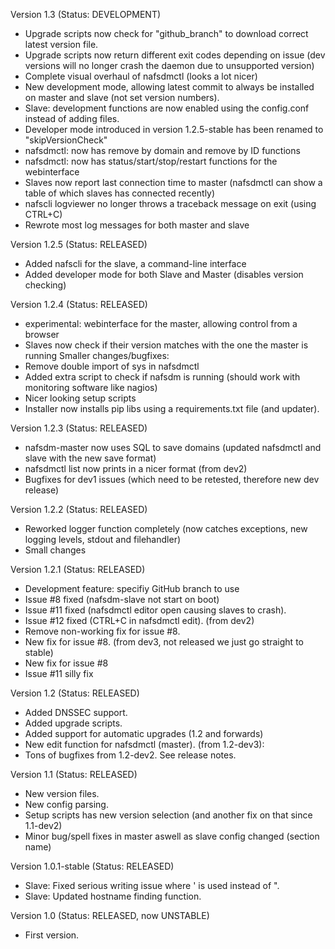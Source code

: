 Version 1.3 (Status: DEVELOPMENT)
* Upgrade scripts now check for "github_branch" to download correct latest version file.
* Upgrade scripts now return different exit codes depending on issue (dev versions will no longer crash the daemon due to unsupported version)
* Complete visual overhaul of nafsdmctl (looks a lot nicer)
* New development mode, allowing latest commit to always be installed on master and slave (not set version numbers).
* Slave: development functions are now enabled using the config.conf instead of adding files.
* Developer mode introduced in version 1.2.5-stable has been renamed to "skipVersionCheck"
* nafsdmctl: now has remove by domain and remove by ID functions
* nafsdmctl: now has status/start/stop/restart functions for the webinterface
* Slaves now report last connection time to master (nafsdmctl can show a table of which slaves has connected recently)
* nafscli logviewer no longer throws a traceback message on exit (using CTRL+C)
* Rewrote most log messages for both master and slave

Version 1.2.5 (Status: RELEASED)
* Added nafscli for the slave, a command-line interface
* Added developer mode for both Slave and Master (disables version checking)

Version 1.2.4 (Status: RELEASED)
* experimental: webinterface for the master, allowing control from a browser
* Slaves now check if their version matches with the one the master is running
Smaller changes/bugfixes:
* Remove double import of sys in nafsdmctl
* Added extra script to check if nafsdm is running (should work with monitoring software like nagios)
* Nicer looking setup scripts
* Installer now installs pip libs using a requirements.txt file (and updater).

Version 1.2.3 (Status: RELEASED)
* nafsdm-master now uses SQL to save domains (updated nafsdmctl and slave with the new save format)
* nafsdmctl list now prints in a nicer format
(from dev2)
* Bugfixes for dev1 issues (which need to be retested, therefore new dev release)

Version 1.2.2 (Status: RELEASED)
* Reworked logger function completely (now catches exceptions, new logging levels, stdout and filehandler)
* Small changes

Version 1.2.1 (Status: RELEASED)
* Development feature: specifiy GitHub branch to use
* Issue #8 fixed (nafsdm-slave not start on boot)
* Issue #11 fixed (nafsdmctl editor open causing slaves to crash).
* Issue #12 fixed (CTRL+C in nafsdmctl edit).
(from dev2)
* Remove non-working fix for issue #8.
* New fix for issue #8.
(from dev3, not released we just go straight to stable)
* New fix for issue #8
* Issue #11 silly fix

Version 1.2 (Status: RELEASED)
* Added DNSSEC support.
* Added upgrade scripts.
* Added support for automatic upgrades (1.2 and forwards)
* New edit function for nafsdmctl (master).
(from 1.2-dev3):
* Tons of bugfixes from 1.2-dev2. See release notes.

Version 1.1 (Status: RELEASED)
* New version files.
* New config parsing.
* Setup scripts has new version selection (and another fix on that since 1.1-dev2)
* Minor bug/spell fixes in master aswell as slave config changed (section name)

Version 1.0.1-stable (Status: RELEASED)
* Slave: Fixed serious writing issue where ' is used instead of ".
* Slave: Updated hostname finding function.

Version 1.0 (Status: RELEASED, now UNSTABLE)
* First version.
